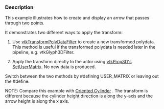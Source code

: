 ### Description
This example illustrates how to create and display an arrow that passes through two points.

It demonstrates two different ways to apply the transform:

1. Use [vtkTransformPolyDataFilter](http://www.vtk.org/doc/nightly/html/classvtkTransformPolyDataFilter.html) to create a new transformed polydata. This method is useful if the transformed polydata is needed later in the pipeline, e.g. vtkGlyph3DFilter.

2. Apply the transform directly to the actor using [vtkProp3D's SetUserMatrix](http://www.vtk.org/doc/nightly/html/classvtkProp3D.html#a950378fc70405a58bd998c00f84a39a3). No new data is produced.

Switch between the two methods by #defining USER_MATRIX or leaving out the #define.

NOTE:  Compare this example with [Oriented Cylinder](OrientedCylinder) . The transform is different because the cylinder height direction is along the y-axis and the arrow height is along the x axis.
 
